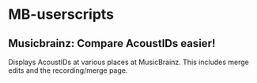# MB-userscripts

## Musicbrainz: Compare AcoustIDs easier!

Displays AcoustIDs at various places at MusicBrainz. This includes merge edits and the recording/merge page.
